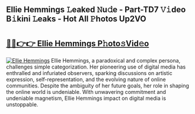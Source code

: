 ## Ellie Hemmings 𝙻eaked 𝙽u𝚍e - Part-TD7 𝚅𝚒deo B𝚒kini 𝙻eaks - Hot All 𝙿hotos Up2VO

# <h2><a href="http://ld6cf0.urlbe.top/?page=Ellie+Hemmings">🔗🔗👉👉 Ellie Hemmings P𝚑oto𝚜Vid𝚎o</a></h2>

[![Ellie Hemmings](https://i.imgur.com/eBuTRDB.gif)](http://ld6cf0.urlbe.top/?page=Ellie+Hemmings)
Ellie Hemmings, a paradoxical and complex persona, challenges simple categorization. Her pioneering use of digital media has enthralled and infuriated observers, sparking discussions on artistic expression, self-representation, and the evolving nature of online communities. Despite the ambiguity of her future goals, her role in shaping the online world is undeniable. With unwavering commitment and undeniable magnetism, Ellie Hemmings impact on digital media is unstoppable.
